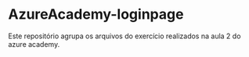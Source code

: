 # AzureAcademy-loginpage
Este repositório agrupa os arquivos do exercício realizados na aula 2 do azure academy.

